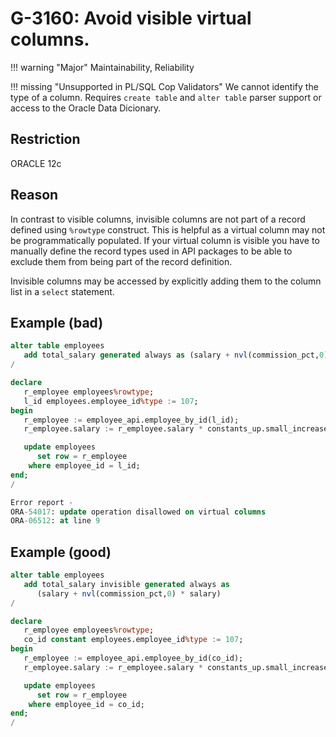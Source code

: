 # G-3160: Avoid visible virtual columns.

!!! warning "Major"
    Maintainability, Reliability

!!! missing "Unsupported in PL/SQL Cop Validators"
    We cannot identify the type of a column. Requires `create table` and `alter table` parser support or access to the Oracle Data Dicionary.

## Restriction

ORACLE 12c

## Reason

In contrast to visible columns, invisible columns are not part of a record defined using `%rowtype` construct. This is helpful as a virtual column may not be programmatically populated. If your virtual column is visible you have to manually define the record types used in API packages to be able to exclude them from being part of the record definition.

Invisible columns may be accessed by explicitly adding them to the column list in a `select` statement.

## Example (bad)

``` sql
alter table employees
   add total_salary generated always as (salary + nvl(commission_pct,0) * salary)
/

declare
   r_employee employees%rowtype;
   l_id employees.employee_id%type := 107;
begin
   r_employee := employee_api.employee_by_id(l_id);
   r_employee.salary := r_employee.salary * constants_up.small_increase();

   update employees
      set row = r_employee
    where employee_id = l_id;
end;
/

Error report -
ORA-54017: update operation disallowed on virtual columns
ORA-06512: at line 9
```

## Example (good)

``` sql
alter table employees
   add total_salary invisible generated always as 
      (salary + nvl(commission_pct,0) * salary)
/

declare
   r_employee employees%rowtype;
   co_id constant employees.employee_id%type := 107;
begin
   r_employee := employee_api.employee_by_id(co_id);
   r_employee.salary := r_employee.salary * constants_up.small_increase();

   update employees
      set row = r_employee
    where employee_id = co_id;
end;
/
```